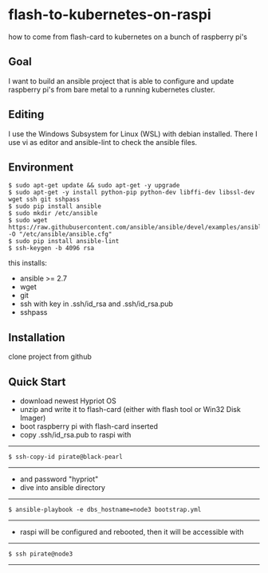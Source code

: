 # flash-to-kubernetes-on-raspi
how to come from flash-card to kubernetes on a bunch of raspberry pi's

## Goal
I want to build an ansible project that is able to configure and update raspberry pi's from bare metal to a running kubernetes cluster.

## Editing
I use the Windows Subsystem for Linux (WSL) with debian installed. There I use vi as editor and ansible-lint to check the ansible files.

## Environment
    $ sudo apt-get update && sudo apt-get -y upgrade
    $ sudo apt-get -y install python-pip python-dev libffi-dev libssl-dev wget ssh git sshpass
    $ sudo pip install ansible
    $ sudo mkdir /etc/ansible
    $ sudo wget https://raw.githubusercontent.com/ansible/ansible/devel/examples/ansible.cfg -O "/etc/ansible/ansible.cfg"
    $ sudo pip install ansible-lint
    $ ssh-keygen -b 4096 rsa
this installs:
- ansible >= 2.7
- wget
- git
- ssh with key in .ssh/id_rsa and .ssh/id_rsa.pub
- sshpass

## Installation
clone project from github

## Quick Start
- download newest Hypriot OS
- unzip and write it to flash-card (either with flash tool or Win32 Disk Imager)
- boot raspberry pi with flash-card inserted
- copy .ssh/id_rsa.pub to raspi with
---
    $ ssh-copy-id pirate@black-pearl
---
- and password "hypriot"
- dive into ansible directory
---
    $ ansible-playbook -e dbs_hostname=node3 bootstrap.yml
---
- raspi will be configured and rebooted, then it will be accessible with
---
    $ ssh pirate@node3
---
